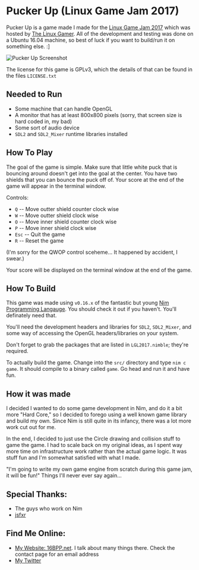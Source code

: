 Pucker Up (Linux Game Jam 2017)
===============================

Pucker Up is a game made I made for the [Linux Game Jam
2017](https://itch.io/jam/linux-jam-2017) which was hosted by [The Linux
Gamer](https://www.youtube.com/channel/UCv1Kcz-CuGM6mxzL3B1_Eiw).  All of the
development and testing was done on a Ubuntu 16.04 machine, so best of luck if
you want to build/run it on something else. :]

![Pucker Up
Screenshot](https://gitlab.com/define-private-public/LGJ2017/raw/stable/screenshots/pucker_up.png)

The license for this game is GPLv3, which the details of that can be found in
the files `LICENSE.txt`


Needed to Run
-------------
 
 - Some machine that can handle OpenGL
 - A monitor that has at least 800x800 pixels (sorry, that screen size is hard
   coded in, my bad)
 - Some sort of audio device
 - `SDL2` and `SDL2_Mixer` runtime libraries installed


How To Play
-----------
The goal of the game is simple.  Make sure that little white puck that is
bouncing around doesn't get into the goal at the center.  You have two shields
that you can bounce the puck off of.  Your score at the end of the game will
appear in the terminal window.

Controls:
 - `Q` -- Move outter shield counter clock wise
 - `W` -- Move outter shield clock wise
 - `O` -- Move inner shield counter clock wise
 - `P` -- Move inner shield clock wise
 - `Esc` -- Quit the game
 - `R` -- Reset the game

(I'm sorry for the QWOP control sceheme...  It happened by accident, I swear.)

Your score will be displayed on the terminal window at the end of the game.


How To Build
------------

This game was made using `v0.16.x` of the fantastic but young [Nim Programming
Langauge](https://nim-lang.org/).  You should check it out if you haven't.
You'll definately need that.

You'll need the development headers and libraries for `SDL2`, `SDL2_Mixer`, and
some way of accessing the OpenGL headers/libraries on your system.

Don't forget to grab the packages that are listed in `LGL2017.nimble`; they're
required.

To actually build the game.  Change into the `src/` directory and type `nim c
game`.  It should compile to a binary called `game`.  Go head and run it and
have fun.


How it was made
---------------

I decided I wanted to do some game development in Nim, and do it a bit more
"Hard Core," so I decided to forego using a well known game library and build my
own.  Since Nim is still quite in its infancy, there was a lot more work cut out
for me.

In the end, I decided to just use the Circle drawing and collision stuff to game
the game.  I had to scale back on my original ideas, as I spent way more time on
infrastructure work rather than the actual game logic.  It was stuff fun and I'm
somewhat satisfied with what I made.

"I'm going to write my own game engine from scratch during this game jam, it
will be fun!"  Things I'll never ever say again...


Special Thanks:
---------------
 - The guys who work on Nim
 - [jsfxr](http://github.grumdrig.com/jsfxr/)


Find Me Online:
---------------
 - [My Website: 16BPP.net](https://16bpp.net).  I talk about many things there.
   Check the contact page for an email address
 - [My Twitter](https://twitter.com/DefPriPub)

